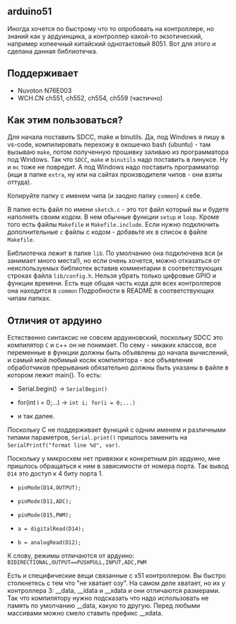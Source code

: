 ## arduino51

Иногда хочется по быстрому что то опробовать на контроллере, но знаний как у ардуинщика, а контроллер какой-то экзотический, например копеечный китайский однотактовый 8051. Вот для этого и сделана данная библиотечка.

## Поддерживает

- Nuvoton N76E003
- WCH.CN ch551, ch552, ch554, ch559 (частично)

## Как этим пользоваться?

Для начала поставить SDCC, make и binutils. Да, под Windows я пишу в vs-code, компилировать перехожу в окошечко bash (ubuntu) - там вызываю `make`, потом полученную прошивку заливаю из программатора под Windows. Так что `SDCC`, `make` и `binutils` надо поставить в линуксе. Ну и `mc` тоже не повредит. А под Windows надо поставить программатор (ищи в папке `extra`, ну или на сайтах производителя чипов - они взяты оттуда).

Копируйте папку с именем чипа (и заодно папку `common`) к себе. 

В папке есть файл по имени `sketch.c` - это тот файл который вы и будете наполнять своим кодом. В нем обычные функции `setup` и `loop`.
Кроме того есть файлы `Makefile` и `Makefile.include`. Если нужно подключить дополнительные `c` файлы с кодом - добавьте их в список в файле `Makefile`.

Библиотечка лежит в папке `lib`. По умолчанию она подключена вся (и занимает много места!), но если очень хочется, можно отказаться от неиспользуемых библиотек вставив комментарии в соответствующих строках файла `lib/config.h`. Нельзя убрать только цифровые GPIO и функции времени. Есть еще общая часть кода для всех контроллеров она находится в `common` Подробности в README в соответствующих чипам папках.


## Отличия от ардуино

Естественно синтаксис не совсем ардуиновский, поскольку SDCC это компилятор `С` и с++ он не понимает. По сему - никаких классов, все переменные в функции должны быть объявлены до начала вычислений, и самый мой любимый косяк компилятора - все объявления обработчиков прерывания обязательно должны быть указаны в файле в котором лежит main(). То есть:

- Serial.begin() -> `SerialBegin()`

- for(int i = 0;...) -> `int i; for(i = 0;...)`

- и так далее.

Поскольку С не поддерживает функций с одним именем и различными типами параметров, `Serial.print()` пришлось заменить на  `SerialPrintf("format line %d", var)`.

Поскольку у микросхем нет привязки к конкретным pin ардуино, мне пришлось обращаться к ним в зависимости от номера порта. Так вывод `D14` это доступ к 4 биту порта 1.

- `pinMode(D14,OUTPUT);`

- `pinMode(D11,ADC);`

- `pinMode(D15,PWM);`

- `a = digitalRead(D14);`

- `b = analogRead(D12);`

К слову, режимы отличаются от ардуино: `BIDIRECTIONAL,OUTPUT==PUSHPULL,INPUT,ADC,PWM`

Есть и специфические вещи связанные с x51 контроллером. Вы быстро столкнетесь с тем что "не хватает озу". На самом деле хватает, но их у контроллера 3: __data, __idata и __xdata и они отличаются размерами. Так что компилятору нужно подсказать что надо использовать не память по умолчанию __data, какую то другую. Перед любыми массивами можно смело ставить префикс __xdata.
